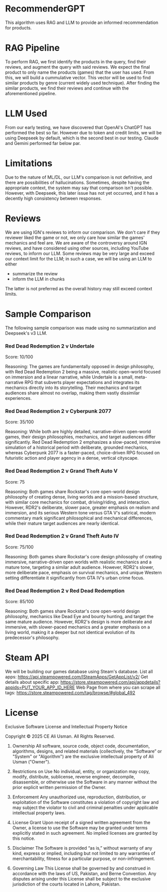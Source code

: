 # RecommenderGPT
This algorithm uses RAG and LLM to provide an informed recommendation for products.

# RAG Pipeline
To perform RAG, we first identify the products in the query, find their reviews, and augment the query with said reviews.
We expect the final product to only name the products (games) that the user has used. From this, we will build a cummulative vector.
This vector will be used to find similar products by genre (current widely used technique).
After finding the similar products, we find their reviews and continue with the aforementioned pipeline.

# LLM Used
From our early testing, we have discovered that OpenAI's ChatGPT has performed the best so far.
However due to token and credit limits, we will be using Deepseek by default, which is the second best in our testing.
Claude and Gemini performed far below par.

# Limitations
Due to the nature of ML/DL, our LLM's comparison is not definitive, and there are possibilities of hallucinations.
Sometimes, despite having the appropriate context, the system may say that comparison isn't possible.
However, with Deepseek, this later issue has not yet occurred, and it has a decently high consistency between responses.

# Reviews
We are using IGN's reviews to inform our comparison.
We don't care if they reviewer liked the game or not, we only care how similar the games' mechanics and feel are.
We are aware of the controversy around IGN reviews, and have considered using other sources, including YouTube reviews, to inform our LLM.
Some reviews may be very large and exceed our context limit for the LLM; in such a case, we will be using an LLM to either
* summarize the review
* inform the LLM in chunks

The latter is not preferred as the overall history may still exceed context limits.

# Sample Comparison
The following sample comparison was made using no summarization and Deepseek's v3 LLM.

### Red Dead Redemption 2 v Undertale

Score: 10/100

Reasoning: The games are fundamentally opposed in design philosophy, with Red Dead Redemption 2 being a massive, realistic open-world focused on immersion and a linear narrative, while Undertale is a small, meta-narrative RPG that subverts player expectations and integrates its mechanics directly into its storytelling. Their mechanics and target audiences share almost no overlap, making them vastly dissimilar experiences.


### Red Dead Redemption 2 v Cyberpunk 2077

Score: 35/100

Reasoning: While both are highly detailed, narrative-driven open-world games, their design philosophies, mechanics, and target audiences differ significantly. Red Dead Redemption 2 emphasizes a slow-paced, immersive simulation of a historical period with deliberate, grounded mechanics, whereas Cyberpunk 2077 is a faster-paced, choice-driven RPG focused on futuristic action and player agency in a dense, vertical cityscape.


### Red Dead Redemption 2 v Grand Theft Auto V

Score: 75

Reasoning: Both games share Rockstar's core open-world design philosophy of creating dense, living worlds and a mission-based structure, with similar core mechanics for combat, driving/riding, and interaction. However, RDR2's deliberate, slower pace, greater emphasis on realism and immersion, and its serious Western tone versus GTA V's satirical, modern commentary mark significant philosophical and mechanical differences, while their mature target audiences are nearly identical.


### Red Dead Redemption 2 v Grand Theft Auto IV

Score: 75/100

Reasoning: Both games share Rockstar's core design philosophy of creating immersive, narrative-driven open worlds with realistic mechanics and a mature tone, targeting a similar adult audience. However, RDR2's slower, more deliberate pace, emphasis on survival mechanics, and unique Western setting differentiate it significantly from GTA IV's urban crime focus.


### Red Dead Redemption 2 v Red Dead Redemption

Score: 85/100

Reasoning: Both games share Rockstar's core open-world design philosophy, mechanics like Dead Eye and bounty hunting, and target the same mature audience. However, RDR2's design is more deliberate and immersive, with slower-paced mechanics and a greater emphasis on a living world, making it a deeper but not identical evolution of its predecessor's philosophy.

# Steam API
We will be building our games database using Steam's database.
List all apps: https://api.steampowered.com/ISteamApps/GetAppList/v2/
Get details about specific app: https://store.steampowered.com/api/appdetails?appids=PUT_YOUR_APP_ID_HERE
Web Page from where you can scrape all tags: https://store.steampowered.com/tag/browse/#global_492

# License
Exclusive Software License and Intellectual Property Notice

Copyright © 2025 CE Ali Usman. All Rights Reserved.

1. Ownership
All software, source code, object code, documentation, algorithms, designs, and related materials (collectively, the “Software” or "System" or "Algorithm") are the exclusive intellectual property of Ali Usman ("Owner").

2. Restrictions on Use
No individual, entity, or organization may copy, modify, distribute, sublicense, reverse engineer, decompile, disassemble, or otherwise use the Software in any manner without the prior explicit written permission of the Owner.

3. Enforcement
Any unauthorized use, reproduction, distribution, or exploitation of the Software constitutes a violation of copyright law and may subject the violator to civil and criminal penalties under applicable intellectual property laws.

4. License Grant
Upon receipt of a signed written agreement from the Owner, a license to use the Software may be granted under terms explicitly stated in such agreement. No implied licenses are granted by this notice.

5. Disclaimer
The Software is provided “as is,” without warranty of any kind, express or implied, including but not limited to any warranties of merchantability, fitness for a particular purpose, or non-infringement.

6. Governing Law
This License shall be governed by and construed in accordance with the laws of US, Pakistan, and Berne Convention. Any disputes arising under this License shall be subject to the exclusive jurisdiction of the courts located in Lahore, Pakistan.
